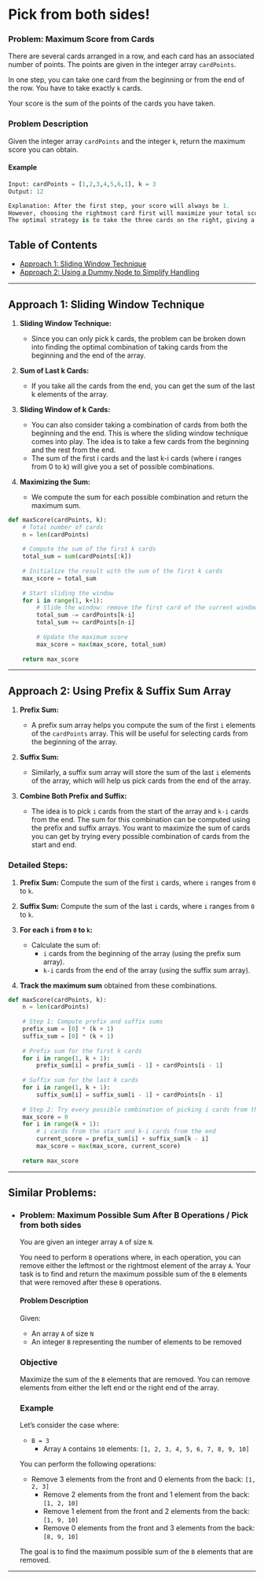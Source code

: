 # Pick from both sides!

### **Problem:** Maximum Score from Cards

There are several cards arranged in a row, and each card has an associated number of points. The points are given in the integer array `cardPoints`.

In one step, you can take one card from the beginning or from the end of the row. You have to take exactly `k` cards.

Your score is the sum of the points of the cards you have taken.

### Problem Description

Given the integer array `cardPoints` and the integer `k`, return the maximum score you can obtain.

#### Example

```python
Input: cardPoints = [1,2,3,4,5,6,1], k = 3 
Output: 12

Explanation: After the first step, your score will always be 1. 
However, choosing the rightmost card first will maximize your total score. 
The optimal strategy is to take the three cards on the right, giving a final score of 1 + 6 + 5 = 12.
```

## Table of Contents

- [Approach 1: Sliding Window Technique](#approach-1-sliding-window-technique)
- [Approach 2: Using a Dummy Node to Simplify Handling](#approach-2-using-a-dummy-node-to-simplify-handling)

---

## Approach 1: Sliding Window Technique

1. **Sliding Window Technique:**
   - Since you can only pick k cards, the problem can be broken down into finding the optimal combination of taking cards from the beginning and the end of the array.

2. **Sum of Last k Cards:**
   - If you take all the cards from the end, you can get the sum of the last k elements of the array.

3. **Sliding Window of k Cards:**
   - You can also consider taking a combination of cards from both the beginning and the end. This is where the sliding window technique comes into play. The idea is to take a few cards from the beginning and the rest from the end.
   - The sum of the first i cards and the last k-i cards (where i ranges from 0 to k) will give you a set of possible combinations.
 
4. **Maximizing the Sum:**
   - We compute the sum for each possible combination and return the maximum sum.

```python
def maxScore(cardPoints, k):
    # Total number of cards
    n = len(cardPoints)
    
    # Compute the sum of the first k cards
    total_sum = sum(cardPoints[:k])
    
    # Initialize the result with the sum of the first k cards
    max_score = total_sum
    
    # Start sliding the window
    for i in range(1, k+1):
        # Slide the window: remove the first card of the current window and add the next card from the end
        total_sum -= cardPoints[k-i]
        total_sum += cardPoints[n-i]
        
        # Update the maximum score
        max_score = max(max_score, total_sum)
    
    return max_score
```

---

## Approach 2: Using Prefix & Suffix Sum Array 

1. **Prefix Sum:**
   - A prefix sum array helps you compute the sum of the first `i` elements of the `cardPoints` array. This will be useful for selecting cards from the beginning of the array.

2. **Suffix Sum:**
   - Similarly, a suffix sum array will store the sum of the last `i` elements of the array, which will help us pick cards from the end of the array.

3. **Combine Both Prefix and Suffix:**
   - The idea is to pick `i` cards from the start of the array and `k-i` cards from the end. The sum for this combination can be computed using the prefix and suffix arrays. You want to maximize the sum of cards you can get by trying every possible combination of cards from the start and end.

### Detailed Steps:

1. **Prefix Sum:** Compute the sum of the first `i` cards, where `i` ranges from `0` to `k`.

2. **Suffix Sum:** Compute the sum of the last `i` cards, where `i` ranges from `0` to `k`.

3. **For each `i` from `0` to `k`:**
   - Calculate the sum of:
     - `i` cards from the beginning of the array (using the prefix sum array).
     - `k-i` cards from the end of the array (using the suffix sum array).
   
4. **Track the maximum sum** obtained from these combinations.


```python
def maxScore(cardPoints, k):
    n = len(cardPoints)
    
    # Step 1: Compute prefix and suffix sums
    prefix_sum = [0] * (k + 1)
    suffix_sum = [0] * (k + 1)
    
    # Prefix sum for the first k cards
    for i in range(1, k + 1):
        prefix_sum[i] = prefix_sum[i - 1] + cardPoints[i - 1]
    
    # Suffix sum for the last k cards
    for i in range(1, k + 1):
        suffix_sum[i] = suffix_sum[i - 1] + cardPoints[n - i]
    
    # Step 2: Try every possible combination of picking i cards from the start and k-i cards from the end
    max_score = 0
    for i in range(k + 1):
        # i cards from the start and k-i cards from the end
        current_score = prefix_sum[i] + suffix_sum[k - i]
        max_score = max(max_score, current_score)
    
    return max_score
```
---

## Similar Problems:

- ### Problem: Maximum Possible Sum After B Operations / Pick from both sides 

    You are given an integer array `A` of size `N`. 

    You need to perform `B` operations where, in each operation, you can remove either the leftmost or the rightmost element of the array `A`. Your task is to find and return the maximum possible sum of the `B` elements that were removed after these `B` operations.

    #### **Problem Description**

    Given:
    - An array `A` of size `N`
    - An integer `B` representing the number of elements to be removed

    ### **Objective**
    Maximize the sum of the `B` elements that are removed. You can remove elements from either the left end or the right end of the array.

    ### **Example**

    Let’s consider the case where:
    - `B = 3`
      - Array `A` contains `10` elements: `[1, 2, 3, 4, 5, 6, 7, 8, 9, 10]`

    You can perform the following operations:
    - Remove 3 elements from the front and 0 elements from the back: `[1, 2, 3]`
      - Remove 2 elements from the front and 1 element from the back: `[1, 2, 10]`
      - Remove 1 element from the front and 2 elements from the back: `[1, 9, 10]`
      - Remove 0 elements from the front and 3 elements from the back: `[8, 9, 10]`
 
    The goal is to find the maximum possible sum of the `B` elements that are removed.

---
